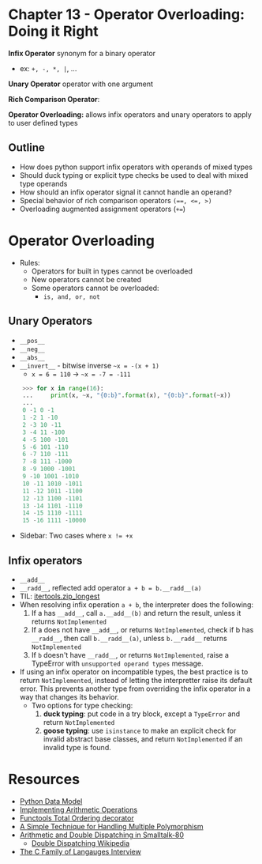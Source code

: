# Chapter 13 - Operator Overloading: Doing it Right

**Infix Operator** synonym for a binary operator
- ex: `+, -, *, |`, ...

**Unary Operator** operator with one argument

**Rich Comparison Operator**:

**Operator Overloading:** allows infix operators and unary operators to apply to user defined types

## Outline

- How does python support infix operators with operands of mixed types
- Should duck typing or explicit type checks be used to deal with mixed type operands
- How should an infix operator signal it cannot handle an operand?
- Special behavior of rich comparison operators `(==, <=, >)`
- Overloading augmented assignment operators (`+=`)

# Operator Overloading

- Rules:
    - Operators for built in types cannot be overloaded
    - New operators cannot be created
    - Some operators cannot be overloaded:
        - `is, and, or, not`

## Unary Operators

- `__pos__`
- `__neg__`
- `__abs__`
- `__invert__` - bitwise inverse `~x = -(x + 1)`
    - `x = 6 = 110` -> `~x = -7 = -111`

```python
    >>> for x in range(16):
    ...     print(x, ~x, "{0:b}".format(x), "{0:b}".format(~x))
    ...
    0 -1 0 -1
    1 -2 1 -10
    2 -3 10 -11
    3 -4 11 -100
    4 -5 100 -101
    5 -6 101 -110
    6 -7 110 -111
    7 -8 111 -1000
    8 -9 1000 -1001
    9 -10 1001 -1010
    10 -11 1010 -1011
    11 -12 1011 -1100
    12 -13 1100 -1101
    13 -14 1101 -1110
    14 -15 1110 -1111
    15 -16 1111 -10000
```

- Sidebar: Two cases where `x != +x`

## Infix operators
- `__add__`
- `__radd__`, reflected add operator `a + b = b.__radd__(a)`
- TIL: [itertools.zip_longest](https://docs.python.org/3/library/itertools.html#itertools.zip_longest)
- When resolving infix operation `a + b`, the interpreter does the following:
    1. If a has `__add__`, call `a.__add__(b)` and return the result, unless it returns `NotImplemented`
    2. If a does not have `__add__`, or returns `NotImplemented`, check if b has `__radd__`, then call `b.__radd__(a)`, unless `b.__radd__` returns `NotImplemented`
    3. If `b` doesn't have `__radd__`, or returns `NotImplemented`, raise a TypeError with `unsupported operand types` message.
- If using an infix operator on incompatible types, the best practice is to return `NotImplemented`, instead of letting the interpretter raise its default error. This prevents another type from overriding the infix operator in a way that changes its behavior.
    - Two options for type checking:
        1. **duck typing**: put code in a try block, except a `TypeError` and return `NotImplemented`
        2. **goose typing**: use `isinstance` to make an explicit check for invalid abstract base classes, and return `NotImplemented` if an invalid type is found.


# Resources
- [Python Data Model](https://docs.python.org/3/reference/datamodel.html)
- [Implementing Arithmetic Operations](https://docs.python.org/3/library/numbers.html#implementing-the-arithmetic-operations)
- [Functools Total Ordering decorator](https://docs.python.org/3/library/functools.html#functools.total_ordering)
- [A Simple Technique for Handling Multiple Polymorphism](https://klevas.mif.vu.lt/~plukas/resources/MultiDispatch/ingalls.pdf)
- [Arithmetic and Double Dispatching in Smalltalk-80](http://bit.ly/1QrnuuD)
    - [Double Dispatching Wikipedia](https://en.wikipedia.org/wiki/Double_dispatch)
- [The C Family of Langauges Interview](http://www.gotw.ca/publications/c_family_interview.htm)
